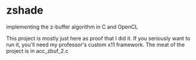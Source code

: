 # zshade
implementing the z-buffer algorithm in C and OpenCL

This project is mostly just here as proof that I did it. If you seriously want to run it, you'll need my professor's custom x11
framework. The meat of the project is in acc_zbuf_2.c
